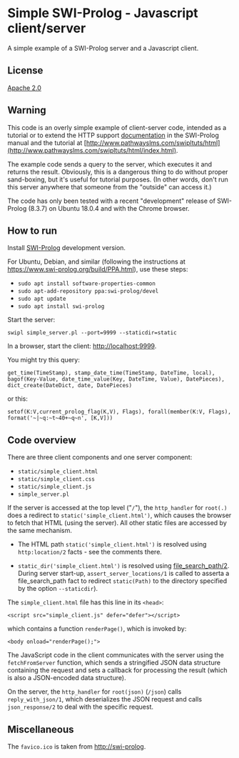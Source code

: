 # Simple SWI-Prolog - Javascript client/server

A simple example of a SWI-Prolog server and a Javascript client.


## License
[Apache 2.0](LICENSE)

## Warning

This code is an overly simple example of client-server code, intended
as a tutorial or to extend the HTTP support
[documentation](https://www.swi-prolog.org/pldoc/doc_for?object=section(%27packages/http.html%27))
in the SWI-Prolog manual and the tutorial at
[http://www.pathwayslms.com/swipltuts/html](http://www.pathwayslms.com/swipltuts/html/index.html).

The example code sends a query to the server, which executes it and
returns the result. Obviously, this is a dangerous thing to do without
proper sand-boxing, but it's useful for tutorial purposes. (In other
words, don't run this server anywhere that someone from the "outside"
can access it.)

The code has only been tested with a recent "development" release of
SWI-Prolog (8.3.7) on Ubuntu 18.0.4 and with the Chrome browser.

## How to run

Install [SWI-Prolog](http://www.swi-prolog.org/Download.html) development version.

For Ubuntu, Debian, and similar (following the instructions at https://www.swi-prolog.org/build/PPA.html), use these steps:

* `sudo apt install software-properties-common`
* `sudo apt-add-repository ppa:swi-prolog/devel`
* `sudo apt update`
* `sudo apt install swi-prolog`

Start the server:

    swipl simple_server.pl --port=9999 --staticdir=static

In a browser, start the client: [http://localhost:9999](http://localhost:9999).

You might try this query:

    get_time(TimeStamp), stamp_date_time(TimeStamp, DateTime, local), bagof(Key-Value, date_time_value(Key, DateTime, Value), DatePieces), dict_create(DateDict, date, DatePieces)

or this:

    setof(K:V,current_prolog_flag(K,V), Flags), forall(member(K:V, Flags), format('~|~q:~t~40+~q~n', [K,V]))

## Code overview

There are three client components and one server component:

* `static/simple_client.html`
* `static/simple_client.css`
* `static/simple_client.js`
* `simple_server.pl`

If the server is accessed at the top level ("`/`"), the `http_handler`
for `root(.)` does a redirect to `static('simple_client.html')`, which
causes the browser to fetch that HTML (using the server). All other
static files are accessed by the same mechanism.

*  The HTML path `static('simple_client.html')` is resolved
   using `http:location/2` facts - see the comments there.

*  `static_dir('simple_client.html')` is resolved using
   [file_search_path/2](https://www.swi-prolog.org/pldoc/man?predicate=file_search_path/2).
   During server start-up, `assert_server_locations/1` is called
   to asserta a file_search_path fact to redirect `static(Path)` to
   the directory specified by the option `--staticdir`).

The `simple_client.html` file has this line in its `<head>`:

    <script src="simple_client.js" defer="defer"></script>

which contains a function `renderPage()`, which is invoked by:


    <body onload="renderPage();">

The JavaScript code in the client communicates with the server using
the `fetchFromServer` function, which sends a stringified JSON data
structure containing the request and sets a callback for processing
the result (which is also a JSON-encoded data structure).

On the server, the `http_handler` for `root(json)` (`/json`) calls
`reply_with_json/1`, which deserializes the JSON request and calls
`json_response/2` to deal with the specific request.


## Miscellaneous

The `favico.ico` is taken from [http://swi-prolog](http://swi-prolog).



